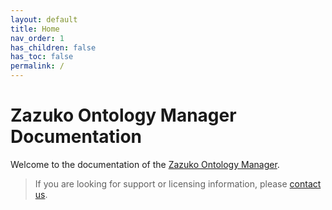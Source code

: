 ```yaml
---
layout: default
title: Home
nav_order: 1
has_children: false
has_toc: false
permalink: /
---
```


# Zazuko Ontology Manager Documentation

Welcome to the documentation of the [Zazuko Ontology Manager](https://zazuko.com/products/ontology-manager/).

> If you are looking for support or licensing information, 
> please <a href="mailto:info@zazuko.com?subject=ZOM">contact us</a>.
